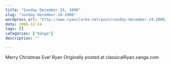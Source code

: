 ```yaml
---
title: "Sunday December 24, 2006"
slug: "sunday-december-24-2006"
wordpress_url: "http://www.ryanclarke.net/post/sunday-december-24-2006/"
date: 2006-12-24
tags: []
categories: ["Xanga"]
description: ""

---
```


Merry Christmas Eve!
Ryan
Originally posted at classicalRyan.xanga.com
